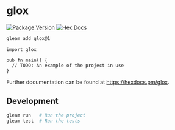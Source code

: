 # glox

[![Package Version](https://img.shields.io/hexpm/v/glox)](https://hex.pm/packages/glox)
[![Hex Docs](https://img.shields.io/badge/hex-docs-ffaff3)](https://hexdocs.pm/glox/)

```sh
gleam add glox@1
```
```gleam
import glox

pub fn main() {
  // TODO: An example of the project in use
}
```

Further documentation can be found at <https://hexdocs.pm/glox>.

## Development

```sh
gleam run   # Run the project
gleam test  # Run the tests
```
